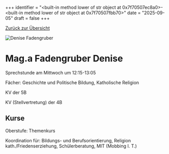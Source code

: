 
+++
identifier = "<built-in method lower of str object at 0x7f70507ec8a0>-<built-in method lower of str object at 0x7f70507fbb70>"
date = "2025-09-05"
draft = false
+++

 [Zurück zur Übersicht](/schule/lehrpersonal/)

<div class="row">
<div class="column">
<img src="/images/personal/Fadengruber.jpg" alt="Denise Fadengruber"> 
</div>
<div class="column">

# Mag.a Fadengruber Denise 

Sprechstunde am Mittwoch um 12:15-13:05

Fächer: Geschichte und Politische Bildung,  Katholische Religion

KV der 5B

KV (Stellvertretung) der 4B

## Kurse



Oberstufe: Themenkurs

Koordination für: Bildungs- und Berufsorientierung, Religion kath./Friedenserziehung, Schülerberatung, MIT (Mobbing I. T.)



</div>
</div> 


